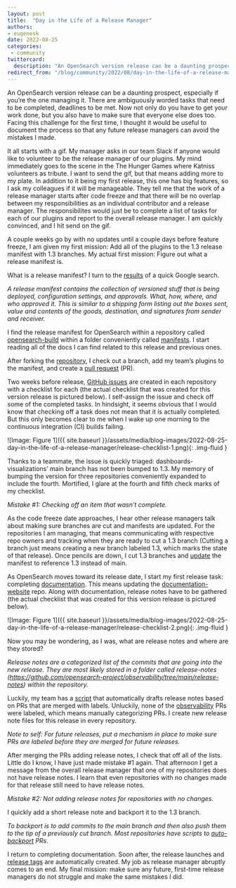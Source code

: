 ```yaml
---
layout: post
title:  "Day in the Life of a Release Manager"
authors:
- eugenesk
date: 2022-08-25
categories:
 - community
twittercard:
  description: "An OpenSearch version release can be a daunting prospect, especially if you’re the one managing it. There are ambiguously worded tasks that need to be completed, deadlines to be met. Now not only do you have to get your work done, but you also have to make sure that everyone else does too. Facing this challenge for the first time, I thought it would be useful to document the process so that any future release managers can avoid the mistakes I made."
redirect_from: "/blog/community/2022/08/day-in-the-life-of-a-release-manager/"
---
```


An OpenSearch version release can be a daunting prospect, especially if you’re the one managing it. There are ambiguously worded tasks that need to be completed, deadlines to be met. Now not only do you have to get your work done, but you also have to make sure that everyone else does too. Facing this challenge for the first time, I thought it would be useful to document the process so that any future release managers can avoid the mistakes I made.

It all starts with a gif. My manager asks in our team Slack if anyone would like to volunteer to be the release manager of our plugins. My mind immediately goes to the scene in the The Hunger Games where Katniss volunteers as tribute. I want to send the gif, but that means adding more to my plate. In addition to it being my first release, this one has big features, so I ask my colleagues if it will be manageable. They tell me that the work of a release manager starts after code freeze and that there will be no overlap between my responsibilities as an individual contributor and a release manager. The responsibilites would just be to complete a list of tasks for each of our plugins and report to the overall release manager. I am quickly convinced, and I hit send on the gif.

A couple weeks go by with no updates until a couple days before feature freeze, I am given my first mission: Add all of the plugins to the 1.3 release manifest with 1.3 branches. My actual first mission: Figure out what a release manifest is.

What is a release manifest? I turn to the [results](https://dzone.com/articles/release-snapshots-smart#:~:text=A%20release%20manifest%20contains%20the,signatures%20from%20sender%20and%20receiver.) of a quick Google search.

*A release manifest contains the collection of versioned stuff that is being deployed, configuration settings, and approvals. What, how, where, and who approved it. This is similar to a shipping form listing out the boxes sent, value and contents of the goods, destination, and signatures from sender and receiver.*

I find the release manifest for OpenSearch within a repository called [opensearch-build](https://github.com/opensearch-project/opensearch-build) within a folder conveniently called [manifests](https://github.com/opensearch-project/opensearch-build/tree/main/manifests). I start reading all of the docs I can find related to this release and previous ones. 

After forking the [repository](https://github.com/opensearch-project/opensearch-build), I check out a branch, add my team’s plugins to the manifest, and create a [pull request](https://github.com/opensearch-project/opensearch-build/issues/889#issuecomment-1036510660) (PR).

Two weeks before release, [GitHub issues](https://github.com/opensearch-project/observability/issues/503) are created in each repository with a checklist for each (the actual checklist that was created for this version release is pictured below). I self-assign the issue and check off some of the completed tasks. In hindsight, it seems obvious that I would know that checking off a task does not mean that it is actually completed. But this only becomes clear to me when I wake up one morning to the continuous integration (CI) builds failing.

![Image: Figure 1]({{ site.baseurl }}/assets/media/blog-images/2022-08-25-day-in-the-life-of-a-release-manager/release-checklist-1.png){: .img-fluid }

Thanks to a teammate, the issue is quickly triaged: dashboards-visualizations’ main branch has not been bumped to 1.3. My memory of bumping the version for three repositories conveniently expanded to include the fourth. Mortified, I glare at the fourth and fifth check marks of my checklist.

*Mistake #1: Checking off an item that wasn’t complete.*

As the code freeze date approaches, I hear other release managers talk about making sure branches are cut and manifests are updated. For the repositories I am managing, that means communicating with respective repo owners and tracking when they are ready to cut a 1.3 branch (Cutting a branch just means creating a new branch labeled 1.3, which marks the state of that release). Once pencils are down, I cut 1.3 branches and [update](https://github.com/opensearch-project/opensearch-build/commit/aa7590659cb8107102879f66274182b907aec347) the manifest to reference 1.3 instead of main. 

As OpenSearch moves toward its release date, I start my first release task: completing [documentation](https://github.com/opensearch-project/documentation-website). This means updating the [documentation-website](https://github.com/opensearch-project/documentation-website) repo. Along with documentation, release notes have to be gathered (the actual checklist that was created for this version release is pictured below).

![Image: Figure 1]({{ site.baseurl }}/assets/media/blog-images/2022-08-25-day-in-the-life-of-a-release-manager/release-checklist-2.png){: .img-fluid }

Now you may be wondering, as I was, what are release notes and where are they stored?

*Release notes are a categorized list of the commits that are going into the new release. They are most likely stored in a folder called release-notes (https://github.com/opensearch-project/observability/tree/main/release-notes) within the repository.*

Luckily, my team has a [script](https://github.com/opensearch-project/observability/blob/main/.github/draft-release-notes-config.yml) that automatically drafts release notes based on PRs that are merged with labels. Unluckily, none of the [observability](https://github.com/opensearch-project/observability) PRs were labeled, which means manually categorizing PRs. I create new release note files for this release in every repository.

*Note to self: For future releases, put a mechanism in place to make sure PRs are labeled before they are merged for future releases.*

After merging the PRs adding release notes, I check that off all of the lists. Little do I know, I have just made mistake #1 again. That afternoon I get a message from the overall release manager that one of my repositories does not have release notes. I learn that even repositories with no changes made for that release still need to have release notes. 

*Mistake #2: Not adding release notes for repositories with no changes.*

I quickly add a short release note and backport it to the 1.3 branch. 

*To backport is to add commits to the main branch and then also push them to the tip of a previously cut branch. Most repositories have scripts to [auto-backport](https://github.com/opensearch-project/observability/blob/main/DEVELOPER_GUIDE.md#backports) PRs.*

I return to completing documentation. Soon after, the release launches and [release tags](https://github.com/opensearch-project/observability/tags) are automatically created. My job as release manager abruptly comes to an end. My final mission: make sure any future, first-time release managers do not struggle and make the same mistakes I did. 
